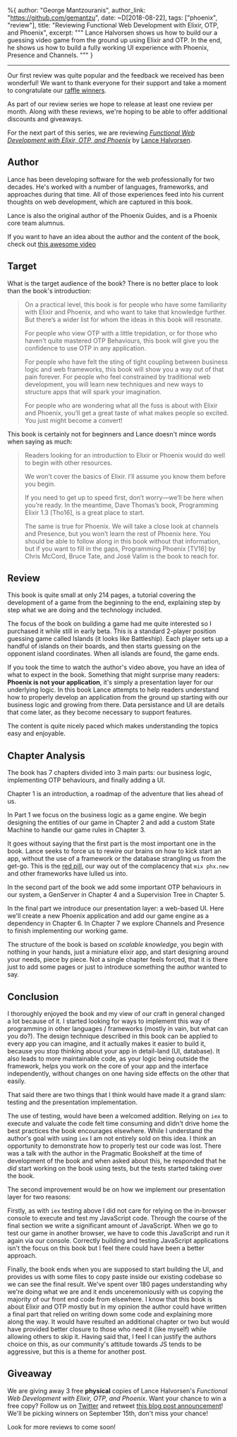%{
  author: "George Mantzouranis",
  author_link: "https://github.com/gemantzu",
  date: ~D[2018-08-22],
  tags: ["phoenix", "review"],
  title: "Reviewing Functional Web Development with Elixir, OTP, and Phoenix",
  excerpt: """
  Lance Halvorsen shows us how to build our a guessing video game from the ground up using Elixir and OTP. In the end, he shows us how to build a fully working UI experience with Phoenix, Presence and Channels.
  """
}

---

Our first review was quite popular and the feedback we received has been wonderful!
We want to thank everyone for their support and take a moment to congratulate our [raffle winners](https://twitter.com/elixirschool/status/1013961507221073920).

As part of our review series we hope to release at least one review per month.
Along with these reviews, we're hoping to be able to offer additional discounts and giveaways.

For the next part of this series, we are reviewing [_Functional Web Development with Elixir, OTP, and Phoenix_](https://pragprog.com/book/lhelph/functional-web-development-with-elixir-otp-and-phoenix) by [Lance Halvorsen](https://twitter.com/lance_halvorsen).

## Author

Lance has been developing software for the web professionally for two decades. He's worked with a number of languages, frameworks, and approaches during that time. All of those experiences feed into his current thoughts on web development, which are captured in this book.

Lance is also the original author of the Phoenix Guides, and is a Phoenix core team alumnus.

If you want to have an idea about the author and the content of the book, check out [this awesome video](https://www.youtube.com/watch?v=lDKCSheBc-8)

## Target

What is the target audience of the book? There is no better place to look than the book's introduction:

> On a practical level, this book is for people who have some familiarity with Elixir and Phoenix, and who want to take that knowledge further. But there’s a wider list for whom the ideas in this book will resonate.
>
> For people who view OTP with a little trepidation, or for those who haven’t quite mastered OTP Behaviours, this book will give you the confidence to use OTP in any application.
>
> For people who have felt the sting of tight coupling between business logic and web frameworks, this book will show you a way out of that pain forever. For people who feel constrained by traditional web development, you will learn new techniques and new ways to structure apps that will spark your imagination.
>
> For people who are wondering what all the fuss is about with Elixir and Phoenix, you’ll get a great taste of what makes people so excited. You just might become a convert!

This book is certainly not for beginners and Lance doesn't mince words when saying as much:

> Readers looking for an introduction to Elixir or Phoenix would do well to begin with other resources.
>
> We won’t cover the basics of Elixir. I’ll assume you know them before you begin.
>
> If you need to get up to speed first, don’t worry—we’ll be here when you’re ready. In the meantime, Dave Thomas’s book, Programming Elixir 1.3 [Tho16], is a great place to start.
>
> The same is true for Phoenix. We will take a close look at channels and Presence, but you won’t learn the rest of Phoenix here. You should be able to follow along in this book without that information, but if you want to fill in the gaps, Programming Phoenix [TV16] by Chris McCord, Bruce Tate, and José Valim is the book to reach for.

## Review

This book is quite small at only 214 pages, a tutorial covering the development of a game from the beginning to the end, explaining step by step what we are doing and the technology included.

The focus of the book on building a game had me quite interested so I purchased it while still in early beta.
This is a standard 2-player position guessing game called Islands (it looks like Battleship). Each player sets up a handful of islands on their boards, and then starts guessing on the opponent island coordinates. When all islands are found, the game ends.

If you took the time to watch the author's video above, you have an idea of what to expect in the book.
Something that might surprise many readers: **Phoenix is not your application**, it's simply a presentation layer for our underlying logic.
In this book Lance attempts to help readers understand how to properly develop an application from the ground up starting with our business logic and growing from there.
Data persistance and UI are details that come later, as they become necessary to support features.

The content is quite nicely paced which makes understanding the topics easy and enjoyable.

## Chapter Analysis

The book has 7 chapters divided into 3 main parts: our business logic, implementing OTP behaviours, and finally adding a UI.

Chapter 1 is an introduction, a roadmap of the adventure that lies ahead of us.

In Part 1 we focus on the business logic as a game engine.
We begin designing the entities of our game in Chapter 2 and add a custom State Machine to handle our game rules in Chapter 3.

It goes without saying that the first part is the most important one in the book.
Lance seeks to force us to rewire our brains on how to kick start an app, without the use of a framework or the database strangling us from the get-go.
This is the [red pill](https://en.wikipedia.org/wiki/Red_pill_and_blue_pill), our way out of the complacency that `mix phx.new` and other frameworks have lulled us into.

In the second part of the book we add some important OTP behaviours in our system, a GenServer in Chapter 4 and a Supervision Tree in Chapter 5.

In the final part we introduce our presentation layer: a web-based UI.
Here we'll create a new Phoenix application and add our game engine as a dependency in Chapter 6.
In Chapter 7 we explore Channels and Presence to finish implementing our working game.

The structure of the book is based on _scalable knowledge_, you begin with nothing in your hands, just a miniature elixir app, and start designing around your needs, piece by piece. Not a single chapter feels forced, that it is there just to add some pages or just to introduce something the author wanted to say.

## Conclusion

I thoroughly enjoyed the book and my view of our craft in general changed a lot because of it. I started looking for ways to implement this way of programming in other languages / frameworks (mostly in vain, but what can you do?). The design technique described in this book can be applied to every app you can imagine, and it actually makes it easier to build it, because you stop thinking about your app in detail-land (UI, database). It also leads to more maintainable code, as your logic being outside the framework, helps you work on the core of your app and the interface independently, without changes on one having side effects on the other that easily.

That said there are two things that I think would have made it a grand slam: testing and the presentation implementation.

The use of testing, would have been a welcomed addition. Relying on `iex` to execute and valuate the code felt time consuming and didn't drive home the best practices the book encourages elsewhere. While I understand the author's goal with using `iex` I am not entirely sold on this idea. I think an opportunity to demonstrate how to properly test our code was lost. There was a talk with the author in the Pragmatic Bookshelf at the time of development of the book and when asked about this, he responded that he _did_ start working on the book using tests, but the tests started taking over the book.

The second improvement would be on how we implement our presentation layer for two reasons:

Firstly, as with `iex` testing above I did not care for relying on the in-browser console to execute and test my JavaScript code.
Through the course of the final section we write a significant amount of JavaScript.
When we go to test our game in another browser, we have to code this JavaScript and run it again via our console.
Correctly building and testing JavaScript applications isn't the focus on this book but I feel there could have been a better approach.

Finally, the book ends when you are supposed to start building the UI, and provides us with some files to copy paste inside our existing codebase so we can see the final result.
We've spent over 180 pages understanding why we're doing what we are and it ends unceremoniously with us copying the majority of our front end code from elsewhere.
I know that this book is about Elixir and OTP mostly but in my opinion the author could have written a final part that relied on writing down some code and explaining more along the way.
It would have resulted an additional chapter or two but would have provided better closure to those who need it (like myself) while allowing others to skip it. Having said that, I feel I can justify the authors choice on this, as our community's attitude towards JS tends to be aggressive, but this is a theme for another post.

## Giveaway

We are giving away 3 free **physical** copies of Lance Halvorsen's _Functional Web Development with Elixir, OTP, and Phoenix_.
Want your chance to win a free copy?
Follow us on [Twitter](https://twitter.com/elixirschool) and retweet [this blog post announcement](https://twitter.com/elixirschool/status/1032385564119523329)!
We'll be picking winners on September 15th, don't miss your chance!

Look for more reviews to come soon!
